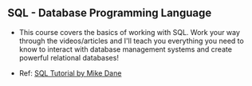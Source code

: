 ## SQL - Database Programming Language

- This course covers the basics of working with SQL. Work your way through the videos/articles and I'll teach you everything you need to know to interact with database management systems and create powerful relational databases!

- Ref: [SQL Tutorial by Mike Dane](https://www.mikedane.com/databases/sql/)
